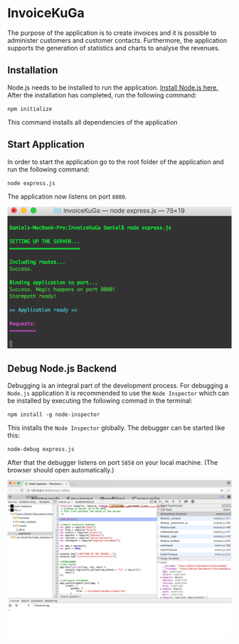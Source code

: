 # InvoiceKuGa

The purpose of the application is to create invoices and it is possible to administer customers and customer contacts.
Furthermore, the application supports the generation of statistics and charts to analyse the revenues.

## Installation

Node.js needs to be installed to run the application. [Install Node.js here.](https://nodejs.org/en/download/)
After the installation has completed, run the following command:

```
npm initialize
```

This command installs all dependencies of the application

## Start Application

In order to start the application go to the root folder of the application and run the following command:

```
node express.js
```

The application now listens on port `8080`.

![application is ready](img_readme/server_execute.png)

## Debug Node.js Backend

Debugging is an integral part of the development process. For debugging a `Node.js` application it is recommended to use
the `Node Inspector` which can be installed by executing the following commad in the terminal:

```
npm install -g node-inspector
```

This installs the `Node Inspector` globally. The debugger can be started like this:

```
node-debug express.js
```

After that the debugger listens on port `5858` on your local machine.
(The browser should open automatically.)

![node inspector](img_readme/node_inspector.png)
